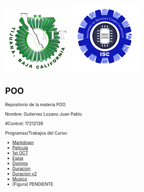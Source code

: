 ![alt text](https://github.com/DigitalSnakedotexe/POO/blob/master/Logos/logo_ITT1.png "Logo ITT")
![alt text](https://github.com/DigitalSnakedotexe/POO/blob/master/Logos/download.png "Logo Carrera")
# POO
Repositorio de la materia POO


Nombre: Guiterrez Lozano Juan Pablo    

#Control: 17212139

Programas/Trabajos del Curso:
- [Markdown](https://github.com/DigitalSnakedotexe/POO/tree/master/SETUP)
- [Pelicula](https://github.com/DigitalSnakedotexe/POO/blob/master/Programas%20del%20curso/Pelicula/Pelicula.cs)
- [1st OCT](https://github.com/DigitalSnakedotexe/POO/blob/master/Programas%20del%20curso/1Oct/1Oct.cs)
- [Espia](https://github.com/DigitalSnakedotexe/POO/blob/master/Programas%20del%20curso/Espias/Espias.txt)
- [Domino](https://github.com/DigitalSnakedotexe/POO/blob/master/Programas%20del%20curso/Domino/Domino.txt)
- [Duracion](https://github.com/DigitalSnakedotexe/POO/blob/master/Programas%20del%20curso/Duracion/Duracion%20v1.txt)
- [Duracion v2](https://github.com/DigitalSnakedotexe/POO/blob/master/Programas%20del%20curso/Duracion/Duracion%20v2.txt)
- [Musico](https://github.com/DigitalSnakedotexe/POO/blob/master/Programas%20del%20curso/Musico/Musico.txt)
- [Figura] PENDIENTE
